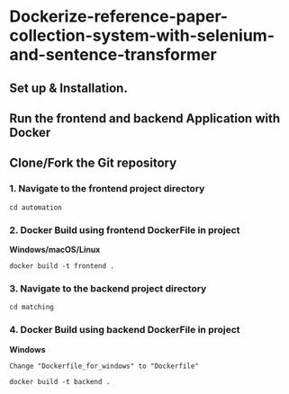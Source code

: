 # Dockerize-reference-paper-collection-system-with-selenium-and-sentence-transformer 
## Set up & Installation.
## Run the frontend and backend Application with Docker
## Clone/Fork the Git repository
### 1. Navigate to the frontend project directory
`cd automation`
### 2. Docker Build using frontend DockerFile in project

**Windows/macOS/Linux**

`docker build -t frontend .`

### 3. Navigate to the backend project directory

`cd matching`

### 4. Docker Build using backend DockerFile in project

**Windows**

`Change "Dockerfile_for_windows" to "Dockerfile" `

`docker build -t backend .`


**macOS/Linux**

`Change "Dockerfile_for_mac" to "Dockerfile" `

`docker build -t backend .`


### 5. See the Docker image                 

**Windows/macOS/Linux**

```$docker images```

You will see your image like this.

| REPOSITORY | TAG | IMAGE ID | CREATED | SIZE |
|  ----------------- | ----------------- | ----------------- | ----------------- | ----------------- |
| frontend | latest | 5457fc3fd8bb | 1 minute ago | 1.25GB |
| backend | latest | 8a8d86377604 | 2 minutes ago | 8.09GB |

### 6. Run Docker image

`docker run -dp 4200:4200 frontend`
`docker run -dp 5001:5001 backend`

### 7. Test the system

Now the system is running in port:4200 and you can access from browser via localhost:4200

## Congratulations! You can now search the most relevant references for your paper.

